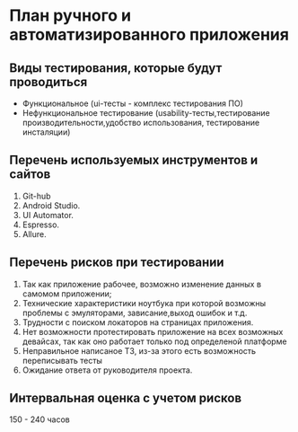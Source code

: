 # План ручного и автоматизированного приложения 

## Виды тестирования, которые будут проводиться
* Функциональное (ui-тесты - комплекс тестирования ПО)
* Нефункциональное тестирование (usability-тесты,тестирование производительности,удобство использования, тестирование инсталяции)

## Перечень  используемых инструментов и сайтов

1. Git-hub 
2. Android Studio.
3. UI Automator. 
4. Espresso.
5. Allure.

## Перечень рисков при тестировании

1. Так как приложение рабочее, возможно изменение данных в самомом приложении;
2. Технические характеристики ноутбука при которой возможны проблемы с эмуляторами, зависание,выход ошибок и т.д.
3. Трудности с поиском локаторов на страницах приложения.
4. Нет возможности протестировать приложение на всех возможных девайсах, так как оно работает только под определеной платформе
5. Неправильное написаное ТЗ, из-за этого есть возможность переписывать тесты
6. Ожидание ответа от руководителя проекта.


## Интервальная оценка с учетом рисков

150 - 240 часов



